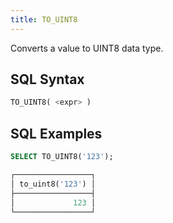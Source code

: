```yaml
---
title: TO_UINT8
---
```


Converts a value to UINT8 data type.

## SQL Syntax

```sql
TO_UINT8( <expr> )
```

## SQL Examples

```sql
SELECT TO_UINT8('123');

┌─────────────────┐
│ to_uint8('123') │
├─────────────────┤
│             123 │
└─────────────────┘
```